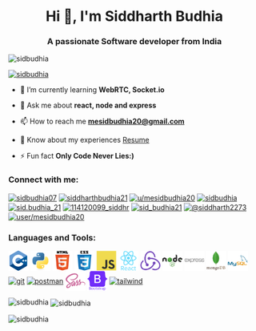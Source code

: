 <h1 align="center">Hi 👋, I'm Siddharth Budhia</h1>
<h3 align="center">A passionate Software developer from India</h3>

<p align="left"> <img src="https://komarev.com/ghpvc/?username=sidbudhia&label=Profile%20views&color=0e75b6&style=flat" alt="sidbudhia" /> </p>

<p align="left"> <a href="https://github.com/ryo-ma/github-profile-trophy"><img src="https://github-profile-trophy.vercel.app/?username=sidbudhia" alt="sidbudhia" /></a> </p>

- 🌱 I’m currently learning **WebRTC, Socket.io**

- 💬 Ask me about **react, node and express**

- 📫 How to reach me **mesidbudhia20@gmail.com**

- 📄 Know about my experiences [Resume](https://firebasestorage.googleapis.com/v0/b/portfolio-docs-da824.appspot.com/o/Siddharth_Budhia.pdf?alt=media&token=de359f7a-9847-4ca4-9014-fa1844ffef59)

- ⚡ Fun fact **Only Code Never Lies:)**

<h3 align="left">Connect with me:</h3>
<p align="left">
<a href="https://twitter.com/sidbudhia07" target="blank"><img align="center" src="https://raw.githubusercontent.com/rahuldkjain/github-profile-readme-generator/master/src/images/icons/Social/twitter.svg" alt="sidbudhia07" height="30" width="40" /></a>
<a href="https://linkedin.com/in/siddharthbudhia21" target="blank"><img align="center" src="https://raw.githubusercontent.com/rahuldkjain/github-profile-readme-generator/master/src/images/icons/Social/linked-in-alt.svg" alt="siddharthbudhia21" height="30" width="40" /></a>
<a href="https://codesandbox.com/u/mesidbudhia20" target="blank"><img align="center" src="https://raw.githubusercontent.com/rahuldkjain/github-profile-readme-generator/master/src/images/icons/Social/codesandbox.svg" alt="u/mesidbudhia20" height="30" width="40" /></a>
<a href="https://fb.com/sidbudhia" target="blank"><img align="center" src="https://raw.githubusercontent.com/rahuldkjain/github-profile-readme-generator/master/src/images/icons/Social/facebook.svg" alt="sidbudhia" height="30" width="40" /></a>
<a href="https://instagram.com/sid.budhia_21" target="blank"><img align="center" src="https://raw.githubusercontent.com/rahuldkjain/github-profile-readme-generator/master/src/images/icons/Social/instagram.svg" alt="sid.budhia_21" height="30" width="40" /></a>
<a href="https://www.hackerrank.com/114120099_siddhr" target="blank"><img align="center" src="https://raw.githubusercontent.com/rahuldkjain/github-profile-readme-generator/master/src/images/icons/Social/hackerrank.svg" alt="114120099_siddhr" height="30" width="40" /></a>
<a href="https://www.leetcode.com/sid_budhia21" target="blank"><img align="center" src="https://raw.githubusercontent.com/rahuldkjain/github-profile-readme-generator/master/src/images/icons/Social/leet-code.svg" alt="sid_budhia21" height="30" width="40" /></a>
<a href="https://www.hackerearth.com/@siddharth2273" target="blank"><img align="center" src="https://raw.githubusercontent.com/rahuldkjain/github-profile-readme-generator/master/src/images/icons/Social/hackerearth.svg" alt="@siddharth2273" height="30" width="40" /></a>
<a href="https://auth.geeksforgeeks.org/user/user/mesidbudhia20" target="blank"><img align="center" src="https://raw.githubusercontent.com/rahuldkjain/github-profile-readme-generator/master/src/images/icons/Social/geeks-for-geeks.svg" alt="user/mesidbudhia20" height="30" width="40" /></a>
</p>

<h3 align="left">Languages and Tools:</h3>
<p align="left">
<a href="https://www.w3schools.com/cpp/" target="_blank" rel="noreferrer"><img align="center" src="https://raw.githubusercontent.com/devicons/devicon/master/icons/cplusplus/cplusplus-original.svg" alt="cplusplus" width="40" height="40" /></a>
<a href="https://www.python.org" target="_blank" rel="noreferrer"><img align="center"src="https://raw.githubusercontent.com/devicons/devicon/master/icons/python/python-original.svg" alt="python" width="40" height="40" /></a>
<a href="https://www.w3.org/html/" target="_blank" rel="noreferrer"><img align="center"src="https://raw.githubusercontent.com/devicons/devicon/master/icons/html5/html5-original-wordmark.svg" alt="html5" width="40" height="40" /></a>
<a href="https://www.w3schools.com/css/" target="_blank" rel="noreferrer"><img align="center"src="https://raw.githubusercontent.com/devicons/devicon/master/icons/css3/css3-original-wordmark.svg" alt="css3" width="40" height="40" /></a>
<a href="https://developer.mozilla.org/en-US/docs/Web/JavaScript" target="_blank" rel="noreferrer"><img align="center"src="https://raw.githubusercontent.com/devicons/devicon/master/icons/javascript/javascript-original.svg" alt="javascript" width="40" height="40" /></a>
<a href="https://reactjs.org/" target="_blank" rel="noreferrer"><img align="center"src="https://raw.githubusercontent.com/devicons/devicon/master/icons/react/react-original-wordmark.svg" alt="react" width="40" height="40" /></a>
<a href="https://redux.js.org" target="_blank" rel="noreferrer"><img align="center"src="https://raw.githubusercontent.com/devicons/devicon/master/icons/redux/redux-original.svg" alt="redux" width="40" height="40" /></a>
<a href="https://nodejs.org" target="_blank" rel="noreferrer"><img align="center"src="https://raw.githubusercontent.com/devicons/devicon/master/icons/nodejs/nodejs-original-wordmark.svg" alt="nodejs" width="40" height="40" /></a>
<a href="https://expressjs.com" target="_blank" rel="noreferrer"><img align="center"src="https://raw.githubusercontent.com/devicons/devicon/master/icons/express/express-original-wordmark.svg" alt="express" width="40" height="40" /></a>
<a href="https://www.mongodb.com/" target="_blank" rel="noreferrer"><img align="center"src="https://raw.githubusercontent.com/devicons/devicon/master/icons/mongodb/mongodb-original-wordmark.svg" alt="mongodb" width="40" height="40" /></a>
<a href="https://www.mysql.com/" target="_blank" rel="noreferrer"><img align="center"src="https://raw.githubusercontent.com/devicons/devicon/master/icons/mysql/mysql-original-wordmark.svg" alt="mysql" width="40" height="40" /></a>
<a href="https://git-scm.com/" target="_blank" rel="noreferrer"><img align="center"src="https://www.vectorlogo.zone/logos/git-scm/git-scm-icon.svg" alt="git" width="40" height="40" /></a>
<a href="https://postman.com" target="_blank" rel="noreferrer"><img align="center"src="https://www.vectorlogo.zone/logos/getpostman/getpostman-icon.svg" alt="postman" width="40" height="40" /></a>
<a href="https://sass-lang.com" target="_blank" rel="noreferrer"><img align="center"src="https://raw.githubusercontent.com/devicons/devicon/master/icons/sass/sass-original.svg" alt="sass" width="40" height="40" /></a>
<a href="https://getbootstrap.com" target="_blank" rel="noreferrer"><img align="center"src="https://raw.githubusercontent.com/devicons/devicon/master/icons/bootstrap/bootstrap-plain-wordmark.svg" alt="bootstrap" width="40" height="40" /></a>
<a href="https://tailwindcss.com/" target="_blank" rel="noreferrer"><img align="center"src="https://www.vectorlogo.zone/logos/tailwindcss/tailwindcss-icon.svg" alt="tailwind" width="40" height="40" /></a>
</p>


<p><img align="left" src="https://github-readme-stats.vercel.app/api/top-langs?username=sidbudhia&show_icons=true&locale=en&layout=compact" alt="sidbudhia" /></p>

<p>&nbsp;<img align="center" src="https://github-readme-stats.vercel.app/api?username=sidbudhia&show_icons=true&locale=en" alt="sidbudhia" /></p>

<p><img align="center" src="https://github-readme-streak-stats.herokuapp.com/?user=sidbudhia&" alt="sidbudhia" /></p>
